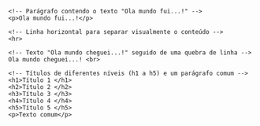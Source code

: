 
<!DOCTYPE html> <!-- Declaração do tipo de documento HTML -->
<html lang="pt-br"> <!-- Abertura da tag html com atributo de idioma definido como português do Brasil -->
<head>
	<meta charset="utf-8"> <!-- Definição da codificação de caracteres como UTF-8 -->
	<title>Aprendendo sobre tags</title> <!-- Título da página exibido na barra de título do navegador -->
</head>
<body> <!-- Abertura da tag body, onde o conteúdo principal da página é colocado -->

	<!-- Parágrafo contendo o texto "Ola mundo fui...!" -->
	<p>Ola mundo fui...!</p>
	
	<!-- Linha horizontal para separar visualmente o conteúdo -->
	<hr>
	
	<!-- Texto "Ola mundo cheguei...!" seguido de uma quebra de linha -->
	Ola mundo cheguei...! <br>
	
	<!-- Títulos de diferentes níveis (h1 a h5) e um parágrafo comum -->
	<h1>Título 1 </h1>
	<h2>Título 2 </h2>
	<h3>Título 3 </h3>
	<h4>Título 4 </h4>
	<h5>Título 5 </h5>
	<p>Texto comum</p>
	
</body> <!-- Fechamento da tag body -->
</html> <!-- Fechamento da tag html -->
